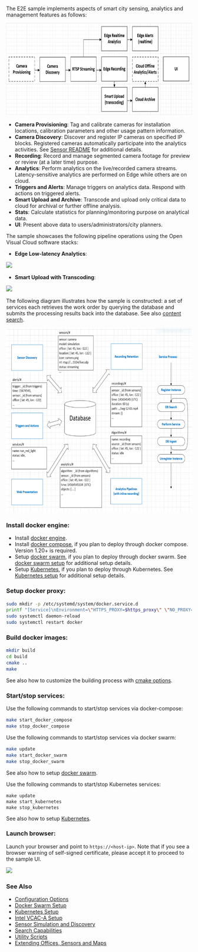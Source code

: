 The E2E sample implements aspects of smart city sensing, analytics and management features as follows:   

<IMG src="doc/scope.png" height="250px">

- **Camera Provisioning**: Tag and calibrate cameras for installation locations, calibration parameters and other usage pattern information.   
- **Camera Discovery**: Discover and register IP cameras on specified IP blocks. Registered cameras automatically participate into the analytics activities. See [Sensor README](sensor/README.md) for additional details.    
- **Recording**: Record and manage segmented camera footage for preview or review (at a later time) purpose.     
- **Analytics**: Perform analytics on the live/recorded camera streams. Latency-sensitive analytics are performed on Edge while others are on cloud.     
- **Triggers and Alerts**: Manage triggers on analytics data. Respond with actions on triggered alerts.   
- **Smart Upload and Archive**: Transcode and upload only critical data to cloud for archival or further offline analysis.    
- **Stats**: Calculate statistics for planning/monitoring purpose on analytical data.    
- **UI**: Present above data to users/administrators/city planners.     

The sample showcases the following pipeline operations using the Open Visual Cloud software stacks:      
- **Edge Low-latency Analytics**:   

<IMG src="doc/edge-analytics-arch.png" height="200px">

- **Smart Upload with Transcoding**:

<IMG src="doc/smart-upload-arch.png" height="180px">

The following diagram illustrates how the sample is constructed: a set of services each retrieves the work order by querying the database and submits the processing results back into the database. See also [content search](doc/search.md).          

<IMG src="doc/data-centric-design.png" height="500px">

### Install docker engine:        

- Install [docker engine](https://docs.docker.com/install).     
- Install [docker compose](https://docs.docker.com/compose/install), if you plan to deploy through docker compose. Version 1.20+ is required.    
- Setup [docker swarm](https://docs.docker.com/engine/swarm), if you plan to deploy through docker swarm. See [docker swarm setup](deployment/docker-swarm/README.md) for additional setup details.  
- Setup [Kubernetes](https://kubernetes.io/docs/setup), if you plan to deploy through Kubernetes. See [Kubernetes setup](deployment/kubernetes/README.md) for additional setup details.     

### Setup docker proxy:

```bash
sudo mkdir -p /etc/systemd/system/docker.service.d       
printf "[Service]\nEnvironment=\"HTTPS_PROXY=$https_proxy\" \"NO_PROXY=$no_proxy\"\n" | sudo tee /etc/systemd/system/docker.service.d/proxy.conf       
sudo systemctl daemon-reload          
sudo systemctl restart docker     
```

### Build docker images: 

```bash
mkdir build    
cd build     
cmake ..    
make     
```
See also how to customize the building process with [cmake options](doc/cmake.md).    

### Start/stop services:

Use the following commands to start/stop services via docker-compose:        

```bash
make start_docker_compose      
make stop_docker_compose      
```

Use the following commands to start/stop services via docker swarm:    

```bash
make update
make start_docker_swarm      
make stop_docker_swarm      
```

See also how to setup [docker swarm](deployment/docker-swarm/README.md).    

Use the following commands to start/stop Kubernetes services:
```
make update
make start_kubernetes
make stop_kubernetes
```

See also how to setup [Kubernetes](deployment/kubernetes/README.md).    

### Launch browser:

Launch your browser and point to `https://<host-ip>`. Note that if you see a browser warning of self-signed certificate, please accept it to proceed to the sample UI.    

<IMG src="doc/screenshot.gif" height="270px"></IMG>    
  
### See Also

- [Configuration Options](doc/cmake.md)          
- [Docker Swarm Setup](deployment/docker-swarm/README.md)      
- [Kubernetes Setup](deployment/kubernetes/README.md)
- [Intel VCAC-A Setup](doc/vcac-a.md)
- [Sensor Simulation and Discovery](sensor/README.md)  
- [Search Capabilities](doc/search.md)       
- [Utility Scripts](doc/script.md)       
- [Extending Offices, Sensors and Maps](doc/extend.md)  

